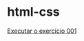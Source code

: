 # html-css
 
<a href="https://rodrigoamad.github.io/html-css/exercicios/ex001/index.html">Executar o exercício 001</a>